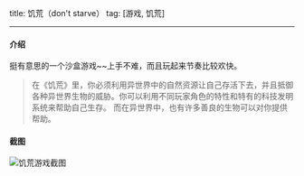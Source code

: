 title: 饥荒（don't starve）
tag: [游戏, 饥荒]

---

#### 介绍

挺有意思的一个沙盒游戏~~上手不难，而且玩起来节奏比较欢快。

> 在《饥荒》里，你必须利用异世界中的自然资源让自己存活下去，并且抵御各种异世界生物的威胁。你可以利用不同玩家角色的特性和特有的科技发明系统来帮助自己生存。
而在异世界中，也有许多善良的生物可以对你提供帮助。

#### 截图

![饥荒游戏截图](http://upload-images.jianshu.io/upload_images/44230-cf0dd4b233a12df2.jpg)